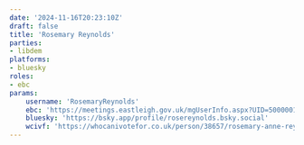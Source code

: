 ```yaml
---
date: '2024-11-16T20:23:10Z'
draft: false
title: 'Rosemary Reynolds'
parties:
- libdem
platforms:
- bluesky
roles:
- ebc
params:
    username: 'RosemaryReynolds'
    ebc: 'https://meetings.eastleigh.gov.uk/mgUserInfo.aspx?UID=500000109'
    bluesky: 'https://bsky.app/profile/rosereynolds.bsky.social'
    wcivf: 'https://whocanivotefor.co.uk/person/38657/rosemary-anne-reynolds'
---
```

